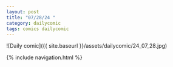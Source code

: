 ```yaml
---
layout: post
title: "07/28/24 "
category: dailycomic
tags: comics dailycomic
---
```

![Daily comic]({{ site.baseurl }}/assets/dailycomic/24_07_28.jpg)

{% include navigation.html %}

